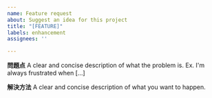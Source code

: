 ```yaml
---
name: Feature request
about: Suggest an idea for this project
title: "[FEATURE]"
labels: enhancement
assignees: ''

---
```


**問題点**
A clear and concise description of what the problem is. Ex. I'm always frustrated when [...]

**解決方法**
A clear and concise description of what you want to happen.
